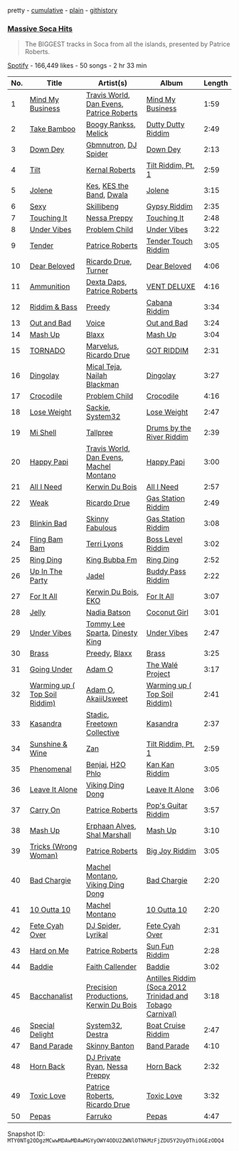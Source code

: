 pretty - [cumulative](/playlists/cumulative/37i9dQZF1DWW7BONj8RiqI.md) - [plain](/playlists/plain/37i9dQZF1DWW7BONj8RiqI) - [githistory](https://github.githistory.xyz/mackorone/spotify-playlist-archive/blob/main/playlists/plain/37i9dQZF1DWW7BONj8RiqI)

### [Massive Soca Hits](https://open.spotify.com/playlist/37i9dQZF1DWW7BONj8RiqI)

> The BIGGEST tracks in Soca from all the islands, presented by Patrice Roberts.

[Spotify](https://open.spotify.com/user/spotify) - 166,449 likes - 50 songs - 2 hr 33 min

| No. | Title | Artist(s) | Album | Length |
|---|---|---|---|---|
| 1 | [Mind My Business](https://open.spotify.com/track/28Nm0rgLcn4OUQTocqoDZO) | [Travis World](https://open.spotify.com/artist/5AVAzwpIu9f3H1oegupPCd), [Dan Evens](https://open.spotify.com/artist/5ZbHn0BqI2WtNqto3qUpzK), [Patrice Roberts](https://open.spotify.com/artist/0crMctn4iXaE3XCHpeBkOt) | [Mind My Business](https://open.spotify.com/album/2e1bm04icZGHLmDKvGBqvY) | 1:59 |
| 2 | [Take Bamboo](https://open.spotify.com/track/1CCES5F70iAo8Mp54uFe9s) | [Boogy Rankss](https://open.spotify.com/artist/2QHmjFlStzFVsLeXo4nfth), [Melick](https://open.spotify.com/artist/6PVJT1HLoXJ1czT0699lfX) | [Dutty Dutty Riddim](https://open.spotify.com/album/3ASAAgP5qgcr1OeqzSMlWe) | 2:49 |
| 3 | [Down Dey](https://open.spotify.com/track/7AGm3aWTaC7LRni0xcrhMw) | [Gbmnutron](https://open.spotify.com/artist/4EfvuRX05W5WiDkij0nTbq), [DJ Spider](https://open.spotify.com/artist/4IIKLm6H0rXxvn6DWNhWcq) | [Down Dey](https://open.spotify.com/album/246WFT6xDiyEoqaAy7YH8F) | 2:13 |
| 4 | [Tilt](https://open.spotify.com/track/4boWnSLvtMns64y7Ns6fYx) | [Kernal Roberts](https://open.spotify.com/artist/7HKpbIsFQsZquxRSSoZiyB) | [Tilt Riddim, Pt\. 1](https://open.spotify.com/album/2uJ638CIojgWY2CA1hFbEi) | 2:59 |
| 5 | [Jolene](https://open.spotify.com/track/6B1si3DuUOmVaWQ53GijZh) | [Kes](https://open.spotify.com/artist/7E6r9S8qCRfZVCjF1A8do6), [KES the Band](https://open.spotify.com/artist/1dghdU4VhWh2b4BMf3scHH), [Dwala](https://open.spotify.com/artist/2Bk5mmhrQfB0kws2HZbpmT) | [Jolene](https://open.spotify.com/album/3S8m8x31vQLl4I4R4gqA88) | 3:15 |
| 6 | [Sexy](https://open.spotify.com/track/1PZUdshUnym8fx88ZlxHzl) | [Skillibeng](https://open.spotify.com/artist/5FkUhnHQ0KC63549LHHtst) | [Gypsy Riddim](https://open.spotify.com/album/08YvGeNRAeMGWcfVjN7cyb) | 2:35 |
| 7 | [Touching It](https://open.spotify.com/track/4NEQTpycpClfeoceWGzDN9) | [Nessa Preppy](https://open.spotify.com/artist/17pN02mO1kZSkaic9K3ipT) | [Touching It](https://open.spotify.com/album/6gS7HElZE2nMrTItx15j5B) | 2:48 |
| 8 | [Under Vibes](https://open.spotify.com/track/1Spx6aeKCATnqGXA1x5uiE) | [Problem Child](https://open.spotify.com/artist/1lE1SGLNabSpBbJB9A9qtU) | [Under Vibes](https://open.spotify.com/album/1uwIw4s4d30p9lcKhjhYf2) | 3:22 |
| 9 | [Tender](https://open.spotify.com/track/15ZCVWArG1AjHG51AfjeHU) | [Patrice Roberts](https://open.spotify.com/artist/0crMctn4iXaE3XCHpeBkOt) | [Tender Touch Riddim](https://open.spotify.com/album/1FbJ7I3RlQUMiZ91Vq16G0) | 3:05 |
| 10 | [Dear Beloved](https://open.spotify.com/track/549aq4KA3GaYYEThjNlLg2) | [Ricardo Drue](https://open.spotify.com/artist/1YxLPEyDduTjPEBWKA2BmF), [Turner](https://open.spotify.com/artist/6GOXDmGRGlW4EBQLIZbY0E) | [Dear Beloved](https://open.spotify.com/album/7Ihv7zn6dwgVKXxjnC7Np0) | 4:06 |
| 11 | [Ammunition](https://open.spotify.com/track/2UFDkkQAVpCmDS0YW33pdi) | [Dexta Daps](https://open.spotify.com/artist/28UDeKu2FPrU0T7dpUiSGY), [Patrice Roberts](https://open.spotify.com/artist/0crMctn4iXaE3XCHpeBkOt) | [VENT DELUXE](https://open.spotify.com/album/7MyHCz9ZMfRlIpfs4ov6Cq) | 4:16 |
| 12 | [Riddim & Bass](https://open.spotify.com/track/1OrHIUiYuzEgX80czWFXhJ) | [Preedy](https://open.spotify.com/artist/5WYAHpwcYoSdCz5nXebrKn) | [Cabana Riddim](https://open.spotify.com/album/2cUIR4WKQ1LC5mGPKCYJPy) | 3:34 |
| 13 | [Out and Bad](https://open.spotify.com/track/2ycagZcHEqX3rPC44TIf5P) | [Voice](https://open.spotify.com/artist/61buXyJGplh38VDpEaB2ds) | [Out and Bad](https://open.spotify.com/album/3yOplnxQdhPRwwv2IXH9kJ) | 3:24 |
| 14 | [Mash Up](https://open.spotify.com/track/3mjcA6BYyvTgieoaoEtJxn) | [Blaxx](https://open.spotify.com/artist/5ix3RWfREDkS8yiuklSrjM) | [Mash Up](https://open.spotify.com/album/5zz01v5QiZmweXPy0ctPmV) | 3:04 |
| 15 | [TORNADO](https://open.spotify.com/track/5Fo66Lvv2YfghvWHreiK9U) | [Marvelus](https://open.spotify.com/artist/5p6jMuErecfkJtueqF72zo), [Ricardo Drue](https://open.spotify.com/artist/1YxLPEyDduTjPEBWKA2BmF) | [GOT RIDDIM](https://open.spotify.com/album/7Epy9Zooq4QcV2PBHM7eAF) | 2:31 |
| 16 | [Dingolay](https://open.spotify.com/track/4v3Av8xmWJyn0JLBX29h2k) | [Mical Teja](https://open.spotify.com/artist/3hAEV7AsItFtYdftNNxSMu), [Nailah Blackman](https://open.spotify.com/artist/1K23l3n63BTCtIMm0TyS4c) | [Dingolay](https://open.spotify.com/album/1iavPUafWYJWcstenET7ex) | 3:27 |
| 17 | [Crocodile](https://open.spotify.com/track/5mLuvQ7HZqBxe6R2SU5GKn) | [Problem Child](https://open.spotify.com/artist/1lE1SGLNabSpBbJB9A9qtU) | [Crocodile](https://open.spotify.com/album/58dFumYH9rF8pfqGb3sqa5) | 4:16 |
| 18 | [Lose Weight](https://open.spotify.com/track/4ZxNX6lwbBJjOY3cg57L46) | [Sackie](https://open.spotify.com/artist/2fZJnsBgeBQfyjpdLAa6yh), [System32](https://open.spotify.com/artist/7otiKgm5qrgugGPiW4by20) | [Lose Weight](https://open.spotify.com/album/3jHQ2GrFQlLS71PoqIpIRF) | 2:47 |
| 19 | [Mi Shell](https://open.spotify.com/track/7b0R5v7Fdzx6BuiwCU41Nh) | [Tallpree](https://open.spotify.com/artist/26XGjOXHl9VOiPtxXakyLE) | [Drums by the River Riddim](https://open.spotify.com/album/6rK4ta4BOvpkl06PXD5rdK) | 2:39 |
| 20 | [Happy Papi](https://open.spotify.com/track/39YdhPUMInQJYoUN10pXV6) | [Travis World](https://open.spotify.com/artist/5AVAzwpIu9f3H1oegupPCd), [Dan Evens](https://open.spotify.com/artist/5ZbHn0BqI2WtNqto3qUpzK), [Machel Montano](https://open.spotify.com/artist/6wxP7SSzfvi21Cnl8JicdQ) | [Happy Papi](https://open.spotify.com/album/2toHXbny2GgQQtVcj7kEud) | 3:00 |
| 21 | [All I Need](https://open.spotify.com/track/6F721B9BrRiEiSTyK554rZ) | [Kerwin Du Bois](https://open.spotify.com/artist/1yzePBgnaJhaFDpgt7MpxA) | [All I Need](https://open.spotify.com/album/5tJt1IXP2O1bI3IOwCFgBy) | 2:57 |
| 22 | [Weak](https://open.spotify.com/track/4TNpd91LNGPTlSvbTh5i0Y) | [Ricardo Drue](https://open.spotify.com/artist/1YxLPEyDduTjPEBWKA2BmF) | [Gas Station Riddim](https://open.spotify.com/album/4hBtvACfUm2HTY9SkLGTBY) | 2:49 |
| 23 | [Blinkin Bad](https://open.spotify.com/track/5os0fpMF0zgXbwKG8HYPew) | [Skinny Fabulous](https://open.spotify.com/artist/56BHYURgbka2nQbBy8XZ3x) | [Gas Station Riddim](https://open.spotify.com/album/4hBtvACfUm2HTY9SkLGTBY) | 3:08 |
| 24 | [Fling Bam Bam](https://open.spotify.com/track/19kJGPG46e0AoKQLTurWMv) | [Terri Lyons](https://open.spotify.com/artist/54Pc87vBkLMKbQfrd7ZWxF) | [Boss Level Riddim](https://open.spotify.com/album/10JM7uuHU8vIjQvkGvkQb6) | 3:02 |
| 25 | [Ring Ding](https://open.spotify.com/track/1kzUFwXQdAC3rkEJS2Zmf0) | [King Bubba Fm](https://open.spotify.com/artist/5c0GuKNlRiK90pq5FPaR78) | [Ring Ding](https://open.spotify.com/album/1MBts8CQTKhPGpr7tYoLnS) | 2:52 |
| 26 | [Up In The Party](https://open.spotify.com/track/27DPusjnPmFU2ocLC4hUlc) | [Jadel](https://open.spotify.com/artist/7KyDUKtDsgx2cXDCaywYWH) | [Buddy Pass Riddim](https://open.spotify.com/album/4A6riOxllXc7umV09PSViF) | 2:22 |
| 27 | [For It All](https://open.spotify.com/track/1c0M02hy4rf3DGfaRYDv1E) | [Kerwin Du Bois](https://open.spotify.com/artist/1yzePBgnaJhaFDpgt7MpxA), [EKO](https://open.spotify.com/artist/2kYYzFOPRggkxpP5JJ15jY) | [For It All](https://open.spotify.com/album/41JtJvR4pdVVfWkDBSr6su) | 3:07 |
| 28 | [Jelly](https://open.spotify.com/track/006mLMXWKbv6RrHGTWpY3f) | [Nadia Batson](https://open.spotify.com/artist/1m1PGW9tdZRXYn85Bh3w9t) | [Coconut Girl](https://open.spotify.com/album/6KohWNMUynz1OcxilOEFrh) | 3:01 |
| 29 | [Under Vibes](https://open.spotify.com/track/215ZmzxKM5wvA21wDROT2k) | [Tommy Lee Sparta](https://open.spotify.com/artist/2yHxc12dEUiLXNeqUadxBh), [Dinesty King](https://open.spotify.com/artist/7kK7bhNgnXrtXjXfN7E3Z0) | [Under Vibes](https://open.spotify.com/album/5tza4qz0lu2wPRAAD1hJ4d) | 2:47 |
| 30 | [Brass](https://open.spotify.com/track/0m3MH6inL2emHj0KtFcLyU) | [Preedy](https://open.spotify.com/artist/5WYAHpwcYoSdCz5nXebrKn), [Blaxx](https://open.spotify.com/artist/5ix3RWfREDkS8yiuklSrjM) | [Brass](https://open.spotify.com/album/4AuHzwI04u2KmaUMZb6eHK) | 3:25 |
| 31 | [Going Under](https://open.spotify.com/track/4tOUf7lkkYruBFzUk9Hd48) | [Adam O](https://open.spotify.com/artist/38ukb6qHfxV6H2SUerkx9M) | [The Walé Project](https://open.spotify.com/album/0ISnwh4dunq4gUPT9TsmMq) | 3:17 |
| 32 | [Warming up \( Top Soil Riddim\)](https://open.spotify.com/track/5yGvLAXhtKq4fruVpwkumv) | [Adam O](https://open.spotify.com/artist/38ukb6qHfxV6H2SUerkx9M), [AkaiiUsweet](https://open.spotify.com/artist/1jMUtFpjX61sjfVXlSM81W) | [Warming up \( Top Soil Riddim\)](https://open.spotify.com/album/4b2iRZmikTGAD9l9YgoFKu) | 2:41 |
| 33 | [Kasandra](https://open.spotify.com/track/465uwaHwIbasa0Q4EcK3YM) | [Stadic](https://open.spotify.com/artist/4mk1ScvOUkuQzzCZpT6bc0), [Freetown Collective](https://open.spotify.com/artist/4OD7vSNDpVB2VxTbifT8fG) | [Kasandra](https://open.spotify.com/album/2qxti8VFUyX4aQXIKohedA) | 2:37 |
| 34 | [Sunshine & Wine](https://open.spotify.com/track/3YndpKRv8SEFa9Vlt4RrPY) | [Zan](https://open.spotify.com/artist/1haqgRolPY1hNYYq1cMlJM) | [Tilt Riddim, Pt\. 1](https://open.spotify.com/album/2uJ638CIojgWY2CA1hFbEi) | 2:59 |
| 35 | [Phenomenal](https://open.spotify.com/track/0je6V9ncHTbyl1kXDo5RXc) | [Benjai](https://open.spotify.com/artist/7mD8DNhQrjw6SmuWoMTlo8), [H2O Phlo](https://open.spotify.com/artist/0H1pzsWlSZ7e2lrl3DoWN2) | [Kan Kan Riddim](https://open.spotify.com/album/04tLlQLSO4qOyFVDZyhG3Y) | 3:05 |
| 36 | [Leave It Alone](https://open.spotify.com/track/0hmPrKAzINJ7uF0Lplujiw) | [Viking Ding Dong](https://open.spotify.com/artist/2vQWBz2IFxhcvg06vd9spK) | [Leave It Alone](https://open.spotify.com/album/3jq2dxPxhY68zowXMq3sB2) | 3:06 |
| 37 | [Carry On](https://open.spotify.com/track/4trbSqUbXaoBoAPLKu2Ydb) | [Patrice Roberts](https://open.spotify.com/artist/0crMctn4iXaE3XCHpeBkOt) | [Pop's Guitar Riddim](https://open.spotify.com/album/4wQOygGteHTa1gxraUG5zg) | 3:57 |
| 38 | [Mash Up](https://open.spotify.com/track/4aoNC3tF8z1wxhJ0ysQGFR) | [Erphaan Alves](https://open.spotify.com/artist/7JCisiTi3MGNkDHIXuEf0w), [Shal Marshall](https://open.spotify.com/artist/7mds6P3MvNyCg7l2QFpx6d) | [Mash Up](https://open.spotify.com/album/3oKIMBVHVEB6O62tRjR2rQ) | 3:10 |
| 39 | [Tricks \(Wrong Woman\)](https://open.spotify.com/track/3xIeC9R1gdqzWop8IH2Uii) | [Patrice Roberts](https://open.spotify.com/artist/0crMctn4iXaE3XCHpeBkOt) | [Big Joy Riddim](https://open.spotify.com/album/58893MpG9cFV2KKqwbeThZ) | 3:05 |
| 40 | [Bad Chargie](https://open.spotify.com/track/1n1IsZ2qpSG13H2HdKEl8o) | [Machel Montano](https://open.spotify.com/artist/6wxP7SSzfvi21Cnl8JicdQ), [Viking Ding Dong](https://open.spotify.com/artist/2vQWBz2IFxhcvg06vd9spK) | [Bad Chargie](https://open.spotify.com/album/78VuycOHtyffAFMjIxDkP6) | 2:20 |
| 41 | [10 Outta 10](https://open.spotify.com/track/7pLekRLFessQEXoPhw5jB3) | [Machel Montano](https://open.spotify.com/artist/6wxP7SSzfvi21Cnl8JicdQ) | [10 Outta 10](https://open.spotify.com/album/1Ekae0nx8S2LySjBnMb1hq) | 2:20 |
| 42 | [Fete Cyah Over](https://open.spotify.com/track/1oA7q6OHpUgRyV4cjs5Syy) | [DJ Spider](https://open.spotify.com/artist/4IIKLm6H0rXxvn6DWNhWcq), [Lyrikal](https://open.spotify.com/artist/35KCSzO0sDCLggvo39D9ng) | [Fete Cyah Over](https://open.spotify.com/album/7yMiqo1Voc33P4nTalAoag) | 2:31 |
| 43 | [Hard on Me](https://open.spotify.com/track/2wUWtjefFvyOBS1pinhEzz) | [Patrice Roberts](https://open.spotify.com/artist/0crMctn4iXaE3XCHpeBkOt) | [Sun Fun Riddim](https://open.spotify.com/album/5wnW0RQc0gCpiEAKTMZ5Vd) | 2:28 |
| 44 | [Baddie](https://open.spotify.com/track/4tlgccJjMDLc29R9qhkKdz) | [Faith Callender](https://open.spotify.com/artist/5p6XUkurST6rtnoYETb57o) | [Baddie](https://open.spotify.com/album/4zuzXBcdQc98Ftd1RC6dnL) | 3:02 |
| 45 | [Bacchanalist](https://open.spotify.com/track/5HgYDywJjr19X20XDHr1qQ) | [Precision Productions](https://open.spotify.com/artist/5selbVFrTsq2rTkqPWrHiA), [Kerwin Du Bois](https://open.spotify.com/artist/1yzePBgnaJhaFDpgt7MpxA) | [Antilles Riddim \(Soca 2012 Trinidad and Tobago Carnival\)](https://open.spotify.com/album/6UZiTsFyDpUdq4Feei6wF7) | 3:18 |
| 46 | [Special Delight](https://open.spotify.com/track/5Pm8oqFW021lbkX0EsiJG4) | [System32](https://open.spotify.com/artist/7otiKgm5qrgugGPiW4by20), [Destra](https://open.spotify.com/artist/0xMFjTpcN1zaf1ZU5NaNmk) | [Boat Cruise Riddim](https://open.spotify.com/album/2ydLKJOG6p9nszhtXJSPwD) | 2:47 |
| 47 | [Band Parade](https://open.spotify.com/track/5SlZRyJO2SgRrRwLz48NmD) | [Skinny Banton](https://open.spotify.com/artist/17mmOxzEgy1HQsEhsXvcO6) | [Band Parade](https://open.spotify.com/album/6jXr4E3rxL6gXXfophsJH1) | 4:10 |
| 48 | [Horn Back](https://open.spotify.com/track/6YfmxW3qsJ0RnJEzmIYoLO) | [DJ Private Ryan](https://open.spotify.com/artist/1ODw2LIpFN4MPGnah95PBp), [Nessa Preppy](https://open.spotify.com/artist/17pN02mO1kZSkaic9K3ipT) | [Horn Back](https://open.spotify.com/album/5cRFcFvjeKbLPaF4iGxSoI) | 2:32 |
| 49 | [Toxic Love](https://open.spotify.com/track/6FdiXkhry8vFGEBiOTc9nW) | [Patrice Roberts](https://open.spotify.com/artist/0crMctn4iXaE3XCHpeBkOt), [Ricardo Drue](https://open.spotify.com/artist/1YxLPEyDduTjPEBWKA2BmF) | [Toxic Love](https://open.spotify.com/album/11UfrXlUFcK3pjfQOjzdMr) | 3:32 |
| 50 | [Pepas](https://open.spotify.com/track/5fwSHlTEWpluwOM0Sxnh5k) | [Farruko](https://open.spotify.com/artist/329e4yvIujISKGKz1BZZbO) | [Pepas](https://open.spotify.com/album/2A5ksnhz7YWbRLvFMjX1j1) | 4:47 |

Snapshot ID: `MTY0NTg2ODgzMCwwMDAwMDAwMGYyOWY4ODU2ZWNlOTNkMzFjZDU5Y2UyOThiOGEzODQ4`
